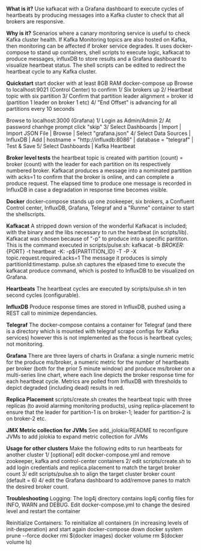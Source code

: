 **What is it?**
Use kafkacat with a Grafana dashboard to execute cycles of heartbeats by producing messages into a Kafka cluster to check that all brokers are responsive. 

**Why is it?**
Scenarios where a canary monitoring service is useful to check Kafka cluster health.
If Kafka Monitoring topics are also hosted on Kafka, then monitoring can be affected if broker service degrades.
It uses docker-compose to stand up containers, shell scripts to execute logic, kafkacat to produce messages, influxDB to store results and a Grafana dashboard to visualize heartbeat status.
The shell scripts can be edited to redirect the heartbeat cycle to any Kafka cluster. 

**Quickstart**
start docker with at least 8GB RAM
docker-compose up
Browse to localhost:9021 (Control Center) to confirm 
1/ Six brokers up
2/ Heartbeat topic with six partition
3/ Confirm that partition leader alignment = broker id (partition 1 leader on broker 1 etc)
4/ "End Offset" is advancing for all partitions every 10 seconds

Browse to localhost:3000 (Grafana)
1/ Login as Admin/Admin
2/ At password chanhge prompt click "skip"
3/ Select Dashboards | Import | Import JSON File | Browse | Select "grafana.json"
4/ Select Data Sources | InfluxDB | Add | hostname = "http://influxdb:8086" | database = "telegraf" | Test & Save
5/ Select Dashboards | Kafka Heartbeat


**Broker level tests**
the heartbeat topic is created with partition (count) = broker (count) with the leader for each partition on its respectively numbered broker. Kafkacat produces a message into a nominated partition with acks=1 to confirm that the broker is online, and can complete a produce request. The elapsed time to produce one message is recorded in InfluxDB in case a degradation in response time becomes visible.

**Docker**
docker-compose stands up one zookeeper, six brokers, a Confluent Control center, InfluxDB, Grafana, Telegraf and a "Runme" container to start the shellscripts.

**Kafkacat**
A stripped down version of the wonderful Kafkacat is included; with the binary and the libs necessary to run the heartbeat (in scripts/lib). Kafkacat was chosen because of "-p" to produce into a specific parititon.
This is the command executed in scripts/pulse.sh:
kafkacat -b ${BROKER}:${PORT}  -t heartbeat -K: -p${PARTITION_ID} -T -P -X topic.request.required.acks=1
The message it produces is simply partitionId:timestamp.  pulse.sh captures the elpased time to execute the kafkacat produce command, which is posted to InfluxDB to be visualized on Grafana.

**Heartbeats**
The heartbeat cycles are executed by scripts/pulse.sh in ten second cycles (configurable). 

**InfluxDB**
Produce response times are stored in InfluxDB, pushed using a REST call to minimize dependancies. 

**Telegraf**
The docker-compose contains a container for Telegraf (and there is a directory which is mounted with telegraf scrape configs for Kafka services) however this is not implemented as the focus is heartbeat cycles; not monitoring.

**Grafana**
There are three layers of charts in Grafana: a single numeric metric for the produce ms/broker, a numeric metric for the number of heartbeats per broker (both for the prior 5 minute window) and produce ms/broker on a multi-series line chart, where each line depicts the broker response time for each heartbeat cycle. Metrics are polled from InfluxDB with thresholds to depict degraded (including dead) results in red. 

**Replica Placement**
scripts/create.sh creates the heartbeat topic with three replicas (to avoid alarming monitoring products), using replica-placement to ensure that the leader for partition-1 is on broker-1; leader for partition-2 is on broker-2 etc. 

**JMX Metric collection for JVMs**
See add_jolokia/README to reconfigure JVMs to add jolokia to expand metric collection for JVMs

**Usage for other clusters**
Make the following edits to run  heartbeats for another cluster
1/ [optional] edit docker-compose.yml and remove zookeeper, kafka and control-center containers
2/ edit scripts/create.sh to add login credentials and replica.placement to match the target broker count
3/ edit scripts/pulse.sh to align the target cluster broker count (default = 6)
4/ edit the Grafana dashboard to add/remove panes to match the desired broker count.

**Troubleshooting**
Logging:
The log4j directory contains log4j config files for INFO, WARN and DEBUG. Edit docker-compose.yml to change the desired level and restart the container

Reinitialize Containers:
To reinitialize all containers (in increasing levels of init-desperation) and start again
docker-compose down
docker system prune --force
docker rmi $(docker images)
docker volume rm $(docker volume ls)




